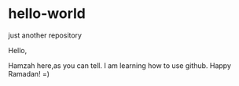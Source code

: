 # hello-world
just another repository

Hello, 

Hamzah here,as you can tell. I am learning how to use github.
Happy Ramadan! =)
